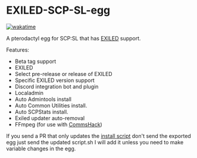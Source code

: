 # EXILED-SCP-SL-egg
[![wakatime](https://wakatime.com/badge/github/Parkeymon/EXILED-SCP-SL-egg.svg)](https://wakatime.com/badge/github/Parkeymon/EXILED-SCP-SL-egg)

A pterodactyl egg for SCP:SL that has [EXILED](https://github.com/Exiled-Team/EXILED) support.

Features:

- Beta tag support
- EXILED
- Select pre-release or release of EXILED
- Specific EXILED version support
- Discord integration bot and plugin
- Localadmin 
- Auto Admintools install 
- Auto Common Utilities install.
- Auto SCPStats install. 
- Exiled updater auto-removal
- FFmpeg (for use with [CommsHack](https://github.com/VirtualBrightPlayz/CommsHack))

If you send a PR that only updates the [install script](https://github.com/Parkeymon/EXILED-SCP-SL-egg/blob/master/script.sh) don't send the exported egg just send the updated script.sh I will add it unless you need to make variable changes in the egg.
